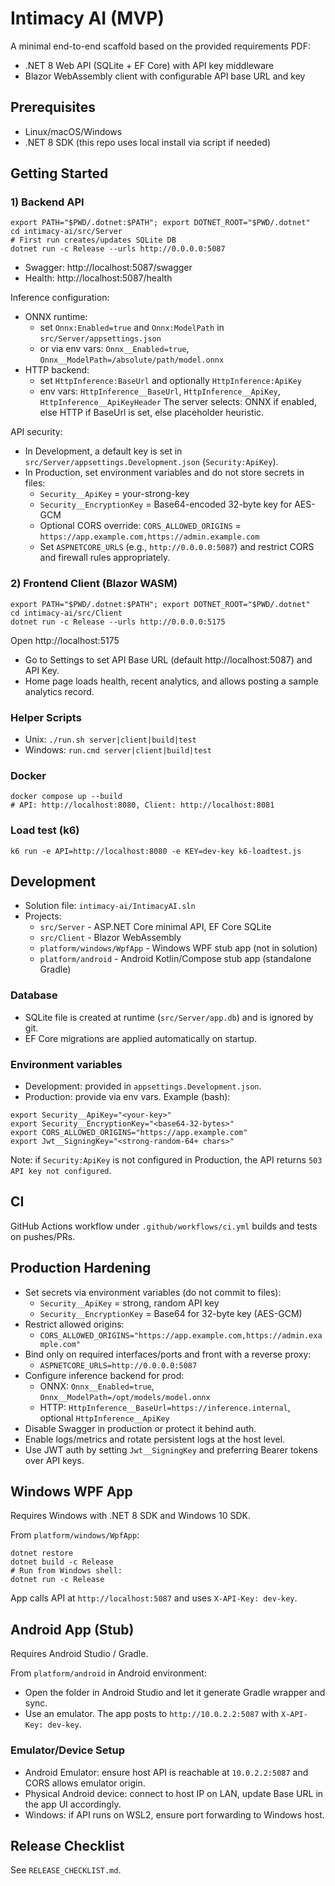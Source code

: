 # Intimacy AI (MVP)

A minimal end-to-end scaffold based on the provided requirements PDF:
- .NET 8 Web API (SQLite + EF Core) with API key middleware
- Blazor WebAssembly client with configurable API base URL and key

## Prerequisites
- Linux/macOS/Windows
- .NET 8 SDK (this repo uses local install via script if needed)

## Getting Started

### 1) Backend API
```
export PATH="$PWD/.dotnet:$PATH"; export DOTNET_ROOT="$PWD/.dotnet"
cd intimacy-ai/src/Server
# First run creates/updates SQLite DB
dotnet run -c Release --urls http://0.0.0.0:5087
```
- Swagger: http://localhost:5087/swagger
- Health: http://localhost:5087/health

Inference configuration:
- ONNX runtime:
  - set `Onnx:Enabled=true` and `Onnx:ModelPath` in `src/Server/appsettings.json`
  - or via env vars: `Onnx__Enabled=true`, `Onnx__ModelPath=/absolute/path/model.onnx`
- HTTP backend:
  - set `HttpInference:BaseUrl` and optionally `HttpInference:ApiKey`
  - env vars: `HttpInference__BaseUrl`, `HttpInference__ApiKey`, `HttpInference__ApiKeyHeader`
The server selects: ONNX if enabled, else HTTP if BaseUrl is set, else placeholder heuristic.

API security:
- In Development, a default key is set in `src/Server/appsettings.Development.json` (`Security:ApiKey`).
- In Production, set environment variables and do not store secrets in files:
  - `Security__ApiKey` = your-strong-key
  - `Security__EncryptionKey` = Base64-encoded 32-byte key for AES-GCM
  - Optional CORS override: `CORS_ALLOWED_ORIGINS` = `https://app.example.com,https://admin.example.com`
  - Set `ASPNETCORE_URLS` (e.g., `http://0.0.0.0:5087`) and restrict CORS and firewall rules appropriately.

### 2) Frontend Client (Blazor WASM)
```
export PATH="$PWD/.dotnet:$PATH"; export DOTNET_ROOT="$PWD/.dotnet"
cd intimacy-ai/src/Client
dotnet run -c Release --urls http://0.0.0.0:5175
```
Open http://localhost:5175

- Go to Settings to set API Base URL (default http://localhost:5087) and API Key.
- Home page loads health, recent analytics, and allows posting a sample analytics record.

### Helper Scripts
- Unix: `./run.sh server|client|build|test`
- Windows: `run.cmd server|client|build|test`

### Docker

```
docker compose up --build
# API: http://localhost:8080, Client: http://localhost:8081
```

### Load test (k6)

```
k6 run -e API=http://localhost:8080 -e KEY=dev-key k6-loadtest.js
```

## Development
- Solution file: `intimacy-ai/IntimacyAI.sln`
- Projects:
  - `src/Server` - ASP.NET Core minimal API, EF Core SQLite
  - `src/Client` - Blazor WebAssembly
  - `platform/windows/WpfApp` - Windows WPF stub app (not in solution)
  - `platform/android` - Android Kotlin/Compose stub app (standalone Gradle)

### Database
- SQLite file is created at runtime (`src/Server/app.db`) and is ignored by git.
- EF Core migrations are applied automatically on startup.

### Environment variables
- Development: provided in `appsettings.Development.json`.
- Production: provide via env vars. Example (bash):
```
export Security__ApiKey="<your-key>"
export Security__EncryptionKey="<base64-32-bytes>"
export CORS_ALLOWED_ORIGINS="https://app.example.com"
export Jwt__SigningKey="<strong-random-64+ chars>"
```
Note: if `Security:ApiKey` is not configured in Production, the API returns `503 API key not configured`.

## CI
GitHub Actions workflow under `.github/workflows/ci.yml` builds and tests on pushes/PRs.

## Production Hardening
- Set secrets via environment variables (do not commit to files):
  - `Security__ApiKey` = strong, random API key
  - `Security__EncryptionKey` = Base64 for 32-byte key (AES-GCM)
- Restrict allowed origins:
  - `CORS_ALLOWED_ORIGINS="https://app.example.com,https://admin.example.com"`
- Bind only on required interfaces/ports and front with a reverse proxy:
  - `ASPNETCORE_URLS=http://0.0.0.0:5087`
- Configure inference backend for prod:
  - ONNX: `Onnx__Enabled=true`, `Onnx__ModelPath=/opt/models/model.onnx`
  - HTTP: `HttpInference__BaseUrl=https://inference.internal`, optional `HttpInference__ApiKey`
- Disable Swagger in production or protect it behind auth.
- Enable logs/metrics and rotate persistent logs at the host level.
- Use JWT auth by setting `Jwt__SigningKey` and preferring Bearer tokens over API keys.

## Windows WPF App
Requires Windows with .NET 8 SDK and Windows 10 SDK.

From `platform/windows/WpfApp`:
```
dotnet restore
dotnet build -c Release
# Run from Windows shell:
dotnet run -c Release
```
App calls API at `http://localhost:5087` and uses `X-API-Key: dev-key`.

## Android App (Stub)
Requires Android Studio / Gradle.

From `platform/android` in Android environment:
- Open the folder in Android Studio and let it generate Gradle wrapper and sync.
- Use an emulator. The app posts to `http://10.0.2.2:5087` with `X-API-Key: dev-key`.

### Emulator/Device Setup
- Android Emulator: ensure host API is reachable at `10.0.2.2:5087` and CORS allows emulator origin.
- Physical Android device: connect to host IP on LAN, update Base URL in the app UI accordingly.
- Windows: if API runs on WSL2, ensure port forwarding to Windows host.

## Release Checklist
See `RELEASE_CHECKLIST.md`.
